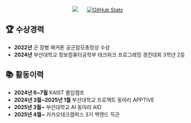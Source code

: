 <div align="center">
  <img src="http://mazassumnida.wtf/api/v2/generate_badge?boj=silverttthin" style="margin-right: 20px;">
  <a href="https://github.com/silverttthin/github-readme-stats">
    <img src="https://github-readme-stats.vercel.app/api?username=silverttthin&show_icons=true" alt="GitHub Stats">
  </a>
</div>

## 🏆 수상경력
- **2022년** 군 장병 해커톤 공군참모총장상 수상
- **2024년** 부산대학교 정보컴퓨터공학부 테크위크 프로그래밍 경진대회 3학년 2등

## 📚 활동이력
- **2024년 6~7월** KAIST 몰입캠프
- **2024년 3월~2025년 1월** 부산대학교 프로젝트 동아리 APPTIVE
- **2025년 3월~** 부산대학교 AI 동아리 AID
- **2025년 4월~** 카카오테크캠퍼스 3기 백엔드 직군
